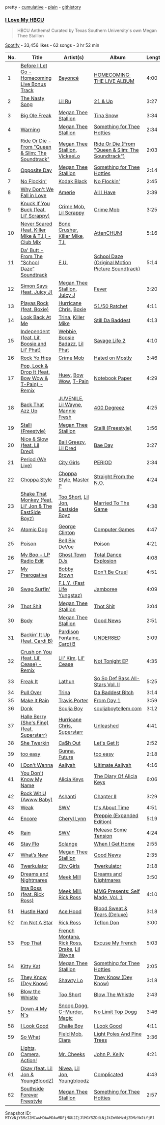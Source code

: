 pretty - [cumulative](/playlists/cumulative/37i9dQZF1DX7DCJxqVk5NA.md) - [plain](/playlists/plain/37i9dQZF1DX7DCJxqVk5NA) - [githistory](https://github.githistory.xyz/mackorone/spotify-playlist-archive/blob/main/playlists/plain/37i9dQZF1DX7DCJxqVk5NA)

### [I Love My HBCU](https://open.spotify.com/playlist/37i9dQZF1DX7DCJxqVk5NA)

> HBCU Anthems! Curated by Texas Southern University's own Megan Thee Stallion

[Spotify](https://open.spotify.com/user/spotify) - 33,456 likes - 62 songs - 3 hr 52 min

| No. | Title | Artist(s) | Album | Length |
|---|---|---|---|---|
| 1 | [Before I Let Go \- Homecoming Live Bonus Track](https://open.spotify.com/track/3FUXVbi9ugVUqJ3rPrfd2G) | [Beyoncé](https://open.spotify.com/artist/6vWDO969PvNqNYHIOW5v0m) | [HOMECOMING: THE LIVE ALBUM](https://open.spotify.com/album/4tyEy1BUd2ZMgT3qP70T3F) | 4:00 |
| 2 | [The Nasty Song](https://open.spotify.com/track/2OEKdLpIhPT11FR746kOoQ) | [Lil Ru](https://open.spotify.com/artist/2li1Vgd8pkYdLOwhod6kEG) | [21 & Up](https://open.spotify.com/album/4oFeSyCaGfCJQFZpzBMgS1) | 3:27 |
| 3 | [Big Ole Freak](https://open.spotify.com/track/3YEbLhXRDPTtctnb3ddg8g) | [Megan Thee Stallion](https://open.spotify.com/artist/181bsRPaVXVlUKXrxwZfHK) | [Tina Snow](https://open.spotify.com/album/26jEIrN7WSAnVQXXUmLRSN) | 3:34 |
| 4 | [Warning](https://open.spotify.com/track/7F3ugiaOXAjICskrb2yJbo) | [Megan Thee Stallion](https://open.spotify.com/artist/181bsRPaVXVlUKXrxwZfHK) | [Something for Thee Hotties](https://open.spotify.com/album/6B26OzQRObxAp1tbf8jeTq) | 2:34 |
| 5 | [Ride Or Die \- From "Queen & Slim: The Soundtrack"](https://open.spotify.com/track/6CYyxobulcKumfeV6e2I9g) | [Megan Thee Stallion](https://open.spotify.com/artist/181bsRPaVXVlUKXrxwZfHK), [VickeeLo](https://open.spotify.com/artist/4mPrHfhtQUBoHgTxkBieLY) | [Ride Or Die \(From "Queen & Slim: The Soundtrack"\)](https://open.spotify.com/album/7Dfk55fGetXAV3iAYJqkrO) | 2:03 |
| 6 | [Opposite Day](https://open.spotify.com/track/2CaqcyuubKt9aOSl9bXqAv) | [Megan Thee Stallion](https://open.spotify.com/artist/181bsRPaVXVlUKXrxwZfHK) | [Something for Thee Hotties](https://open.spotify.com/album/6B26OzQRObxAp1tbf8jeTq) | 2:14 |
| 7 | [No Flockin'](https://open.spotify.com/track/34oWbFBfGEElvgO0a5c9V4) | [Kodak Black](https://open.spotify.com/artist/46SHBwWsqBkxI7EeeBEQG7) | [No Flockin'](https://open.spotify.com/album/12YTH28wiBXQ16gvWOCMLU) | 2:45 |
| 8 | [Why Don't We Fall in Love](https://open.spotify.com/track/4bnjq8zqtCnxTGxll5ezOO) | [Amerie](https://open.spotify.com/artist/08rMCq2ek1YjdDBsCPVH2s) | [All I Have](https://open.spotify.com/album/3KUaoEXmzVovDKWionaofI) | 2:39 |
| 9 | [Knuck If You Buck \(feat\. Lil' Scrappy\)](https://open.spotify.com/track/0RZXNlGPvfMo54fd6uCvAT) | [Crime Mob](https://open.spotify.com/artist/5A7d4sfe5ZY1RRf90zlUeo), [Lil Scrappy](https://open.spotify.com/artist/5einkgXXrjhfYCyac1FANB) | [Crime Mob](https://open.spotify.com/album/09stXr7AeoB1PsE3RpMpyU) | 3:25 |
| 10 | [Never Scared \(feat\. Killer Mike & T.I.\) \- Club Mix](https://open.spotify.com/track/4kmIO0yPq92dXtKCL28RfC) | [Bone Crusher](https://open.spotify.com/artist/6cwlhbT6PnscdmUYCLUJsa), [Killer Mike](https://open.spotify.com/artist/2N4EYkIlG1kv25g6Wv8LGI), [T.I.](https://open.spotify.com/artist/4OBJLual30L7gRl5UkeRcT) | [AttenCHUN!](https://open.spotify.com/album/1tHNA1zsv6EKLHAR1idmAi) | 5:16 |
| 11 | [Da' Butt \- From The "School Daze" Soundtrack](https://open.spotify.com/track/1erQfISWXcYiSsTEYSaNUe) | [E.U.](https://open.spotify.com/artist/7fIfKG7oJGO4p8wvyi6adh) | [School Daze \(Original Motion Picture Soundtrack\)](https://open.spotify.com/album/4J3xFfnjMRpHtyf5PjILtT) | 5:14 |
| 12 | [Simon Says \(feat\. Juicy J\)](https://open.spotify.com/track/4l2maonUDTMvGGT4bmkB3h) | [Megan Thee Stallion](https://open.spotify.com/artist/181bsRPaVXVlUKXrxwZfHK), [Juicy J](https://open.spotify.com/artist/5gCRApTajqwbnHHPbr2Fpi) | [Fever](https://open.spotify.com/album/5WLquTz7nUnsHCj80b6wci) | 3:20 |
| 13 | [Playas Rock \(feat\. Boxie\)](https://open.spotify.com/track/5wRiOkVmRhxa8OdLLgMuAt) | [Hurricane Chris](https://open.spotify.com/artist/1fQ46lgoUCz8FVXdTVNk0a), [Boxie](https://open.spotify.com/artist/4PlUxptvZ1Ja8dSW142OCh) | [51/50 Ratchet](https://open.spotify.com/album/5LcmD1KwDZV4TZXuPSH24t) | 4:11 |
| 14 | [Look Back At Me](https://open.spotify.com/track/4Q91K9yFyccseq4xtD1FYK) | [Trina](https://open.spotify.com/artist/4PrinKSrmILmo0kERG0Ogn), [Killer Mike](https://open.spotify.com/artist/2N4EYkIlG1kv25g6Wv8LGI) | [Still Da Baddest](https://open.spotify.com/album/4vWbJou14Qw9ykxT9IsdBo) | 4:13 |
| 15 | [Independent \(feat\. Lil' Boosie and Lil' Phat\)](https://open.spotify.com/track/65D95SmygxGCQGiI64eaZf) | [Webbie](https://open.spotify.com/artist/6aIm51fHkokqlJn2vzNTH8), [Boosie Badazz](https://open.spotify.com/artist/6z7xFFHxYkE9t8bwIF0Bvg), [Lil Phat](https://open.spotify.com/artist/3QnIBUOS4mUzs67rZ8r4c9) | [Savage Life 2](https://open.spotify.com/album/06J105KDZyAjOjca0RToRL) | 4:10 |
| 16 | [Rock Yo Hips](https://open.spotify.com/track/76dZuMVXjIyLPRLv00skGd) | [Crime Mob](https://open.spotify.com/artist/5A7d4sfe5ZY1RRf90zlUeo) | [Hated on Mostly](https://open.spotify.com/album/0UkPbHf0xnTbNTLn6YUajE) | 3:46 |
| 17 | [Pop, Lock & Drop It \(feat\. Bow Wow & T\-Pain\) \- Remix](https://open.spotify.com/track/6nbRXoZJAWlHtnWcPAY9Or) | [Huey](https://open.spotify.com/artist/33wbkdcxtduHKY53LnI1Hf), [Bow Wow](https://open.spotify.com/artist/7352aRY2mqSxBZwzUb6LmA), [T\-Pain](https://open.spotify.com/artist/3aQeKQSyrW4qWr35idm0cy) | [Notebook Paper](https://open.spotify.com/album/2o5LE6Q7svPXHmwM75xWbv) | 4:29 |
| 18 | [Back That Azz Up](https://open.spotify.com/track/6o2g1BJvtYQssH84kBYs7y) | [JUVENILE](https://open.spotify.com/artist/0rG0AZBscc8S8q1ahIsasI), [Lil Wayne](https://open.spotify.com/artist/55Aa2cqylxrFIXC767Z865), [Mannie Fresh](https://open.spotify.com/artist/0fbFfVckGKsDbAfYnB5mD1) | [400 Degreez](https://open.spotify.com/album/6wpqS71CJr3I0dLguYiZdJ) | 4:25 |
| 19 | [Stalli \(Freestyle\)](https://open.spotify.com/track/7nIpGpMm3gSnL3QTrMisH7) | [Megan Thee Stallion](https://open.spotify.com/artist/181bsRPaVXVlUKXrxwZfHK) | [Stalli \(Freestyle\)](https://open.spotify.com/album/4qvqT3mL1uJrp0EITbaMb7) | 1:56 |
| 20 | [Nice & Slow \(feat\. Lil Dred\)](https://open.spotify.com/track/3XUjRWmImtzsaBwCnkORRZ) | [Ball Greezy](https://open.spotify.com/artist/2CxtLXJMW2AbYPyQShuDT1), [Lil Dred](https://open.spotify.com/artist/2SdYbZrBT8lijn6g5oq1f3) | [Bae Day](https://open.spotify.com/album/00f6DRVT9tCppZv4mahtWv) | 3:27 |
| 21 | [Period \(We Live\)](https://open.spotify.com/track/1FdjGON62xLxgPZW8BGeHS) | [City Girls](https://open.spotify.com/artist/37hAfseJWi0G3Scife12Il) | [PERIOD](https://open.spotify.com/album/1Lj2lKxrwpvuZkKjZAgrKl) | 2:34 |
| 22 | [Choppa Style](https://open.spotify.com/track/73oaAjfHAtUJDtul0QFlfs) | [Choppa Style](https://open.spotify.com/artist/0TdVfGLdRvipwvY9vyBvFr), [Master P](https://open.spotify.com/artist/7zICaxnDB9ZprDSiFpvbbW) | [Straight From the N.O.](https://open.spotify.com/album/3v6EvzmTRthimSCUla2yv8) | 4:24 |
| 23 | [Shake That Monkey \(feat\. Lil' Jon & The EastSide Boyz\)](https://open.spotify.com/track/3XabgBQYC7H80agKcAq83Y) | [Too $hort](https://open.spotify.com/artist/4sb7rZNN93BSS6Gqgepo4v), [Lil Jon](https://open.spotify.com/artist/7sfl4Xt5KmfyDs2T3SVSMK), [Eastside Boyz](https://open.spotify.com/artist/79Pqjevn76nsm1KiEgWuyS) | [Married To The Game](https://open.spotify.com/album/2hDaKG2DTGRCBoCS08GBsW) | 4:38 |
| 24 | [Atomic Dog](https://open.spotify.com/track/4cgodXjv4TfrooNQxvlO4O) | [George Clinton](https://open.spotify.com/artist/2GVBp7QyHckoOg7rYkLvrA) | [Computer Games](https://open.spotify.com/album/36FlhEnhgkDwk371cG8nav) | 4:47 |
| 25 | [Poison](https://open.spotify.com/track/6m59VvDUi0UQsB2eZ9wVbH) | [Bell Biv DeVoe](https://open.spotify.com/artist/2zFZiWQJFFshzojycnXoTL) | [Poison](https://open.spotify.com/album/6H5mxGUWguDjtQ4Uzd8veD) | 4:21 |
| 26 | [My Boo \- LP Radio Edit](https://open.spotify.com/track/2PAUsCMYNVfyw6imxFA71H) | [Ghost Town DJs](https://open.spotify.com/artist/4JbmXqez7WvTggoxn3UpVT) | [Total Dance Explosion](https://open.spotify.com/album/3ibQ8V9lnylFrL1vn9cWaM) | 4:08 |
| 27 | [My Prerogative](https://open.spotify.com/track/0v9kGNjkKdQUdDoBIuiph4) | [Bobby Brown](https://open.spotify.com/artist/62sPt3fswraiEPnKQpAbdE) | [Don't Be Cruel](https://open.spotify.com/album/44w4sVYJVQzhH2dN3IwyIK) | 4:51 |
| 28 | [Swag Surfin'](https://open.spotify.com/track/5ItzU5pBrFmRUudfr5RkJP) | [F.L.Y\. \(Fast Life Yungstaz\)](https://open.spotify.com/artist/0zOuQuYGGcrtDYYy3YFDMr) | [Jamboree](https://open.spotify.com/album/6mAgb1P4TuigEweUCJqrhp) | 4:09 |
| 29 | [Thot Shit](https://open.spotify.com/track/5zNW5ARjYhJQJz1AChP33n) | [Megan Thee Stallion](https://open.spotify.com/artist/181bsRPaVXVlUKXrxwZfHK) | [Thot Shit](https://open.spotify.com/album/7gEGuvkVs79hY4tG7OYnzx) | 3:04 |
| 30 | [Body](https://open.spotify.com/track/0A1hoCfMLkiAgvhWkkucJa) | [Megan Thee Stallion](https://open.spotify.com/artist/181bsRPaVXVlUKXrxwZfHK) | [Good News](https://open.spotify.com/album/0KjckH1EE6HRRurMIXSc0r) | 2:51 |
| 31 | [Backin' It Up \(feat\. Cardi B\)](https://open.spotify.com/track/0ldWh5GwkxnhjoUdGKzXEq) | [Pardison Fontaine](https://open.spotify.com/artist/7Gkyjs2OYQpJdOvvmwIz2Z), [Cardi B](https://open.spotify.com/artist/4kYSro6naA4h99UJvo89HB) | [UNDER8ED](https://open.spotify.com/album/45x9T2H8aU4ckLPOYfGucD) | 3:09 |
| 32 | [Crush on You \(feat\. Lil' Cease\) \- Remix](https://open.spotify.com/track/2LP2uDQQ7eLMcUVE4aOpAV) | [Lil' Kim](https://open.spotify.com/artist/5tth2a3v0sWwV1C7bApBdX), [Lil' Cease](https://open.spotify.com/artist/6V4zyNV40Zyu5MGlhD0i8g) | [Not Tonight EP](https://open.spotify.com/album/6ziNUlW26RQhiHOdJpSyVD) | 4:35 |
| 33 | [Freak It](https://open.spotify.com/track/02hwiuel0E57ObJtCEMkIe) | [Lathun](https://open.spotify.com/artist/1PxxVnt9vadtnkFqnLczYQ) | [So So Def Bass All\-Stars Vol\. II](https://open.spotify.com/album/5F9sCTamTNENYuVO8ygnXd) | 5:25 |
| 34 | [Pull Over](https://open.spotify.com/track/6M33HiUHLC3R3gfXYNGMAy) | [Trina](https://open.spotify.com/artist/4PrinKSrmILmo0kERG0Ogn) | [Da Baddest Bitch](https://open.spotify.com/album/5tXpmutwVnXITJLptIssVU) | 3:14 |
| 35 | [Make It Rain](https://open.spotify.com/track/50p9gmJMwsz3zyAwoF0FEv) | [Travis Porter](https://open.spotify.com/artist/6z1cicLMt9XArxN10q7m8a) | [From Day 1](https://open.spotify.com/album/7co2UrRxl2TBgj3BCXIvnC) | 3:59 |
| 36 | [Donk](https://open.spotify.com/track/7n2Dqgp4iXd8Zorfj9XSYo) | [Soulja Boy](https://open.spotify.com/artist/6GMYJwaziB4ekv1Y6wCDWS) | [souljaboytellem.com](https://open.spotify.com/album/5wFQi4xOTXILQSKQr0Ft8s) | 3:12 |
| 37 | [Halle Berry \(She's Fine\) \(feat\. Superstarr\)](https://open.spotify.com/track/63XXvHR6FfiRDk5lKNNCMI) | [Hurricane Chris](https://open.spotify.com/artist/1fQ46lgoUCz8FVXdTVNk0a), [Superstarr](https://open.spotify.com/artist/4VwTk6OnuwshfqQlxOv7Xy) | [Unleashed](https://open.spotify.com/album/4tX8assGk2HIZB1Hh2a5la) | 4:41 |
| 38 | [She Twerkin](https://open.spotify.com/track/4foyyTPR2jUcATliukBkd9) | [Ca$h Out](https://open.spotify.com/artist/7Kp7SzuRuNiPFCy7JIwnLx) | [Let's Get It](https://open.spotify.com/album/3fzJGkfNGFFQb5Fx42ABPm) | 2:52 |
| 39 | [too easy](https://open.spotify.com/track/4eL3XeuGaEoVT8ttDh3hwY) | [Gunna](https://open.spotify.com/artist/2hlmm7s2ICUX0LVIhVFlZQ), [Future](https://open.spotify.com/artist/1RyvyyTE3xzB2ZywiAwp0i) | [too easy](https://open.spotify.com/album/1hbRXvB0m34uUqNU8EbZzc) | 2:18 |
| 40 | [I Don't Wanna](https://open.spotify.com/track/5J1LBuPcII426fjeXy8Bv1) | [Aaliyah](https://open.spotify.com/artist/0urTpYCsixqZwgNTkPJOJ4) | [Ultimate Aaliyah](https://open.spotify.com/album/6WIR99PZ2ch3SdM4zs3WO5) | 4:16 |
| 41 | [You Don't Know My Name](https://open.spotify.com/track/6LGwYMXXgURfaequXipzHx) | [Alicia Keys](https://open.spotify.com/artist/3DiDSECUqqY1AuBP8qtaIa) | [The Diary Of Alicia Keys](https://open.spotify.com/album/6TqRKHLjDu5QZuC8u5Woij) | 6:06 |
| 42 | [Rock Wit U \(Awww Baby\)](https://open.spotify.com/track/6pWzCKTrKrwbUPzY8RLCoP) | [Ashanti](https://open.spotify.com/artist/5rkVyNGXEgeUqKkB5ccK83) | [Chapter II](https://open.spotify.com/album/4vjeaWsf9UH2ecdKXAZaq2) | 3:29 |
| 43 | [Weak](https://open.spotify.com/track/71EHOyEOhNx1SzTebRRyng) | [SWV](https://open.spotify.com/artist/2NmK5FyrQ18HOPXq1UBzqa) | [It's About Time](https://open.spotify.com/album/2BBrAtWY0c6dPio5b2JYFK) | 4:51 |
| 44 | [Encore](https://open.spotify.com/track/48ifRcXHbUjc1moUjJcwhx) | [Cheryl Lynn](https://open.spotify.com/artist/6UfoTQXaV3DuqtDVjZIxwZ) | [Preppie \(Expanded Edition\)](https://open.spotify.com/album/1p5T4GozRHLUxtaLN46sLz) | 5:19 |
| 45 | [Rain](https://open.spotify.com/track/4G1qRhOk1YY0kewtMaCrMC) | [SWV](https://open.spotify.com/artist/2NmK5FyrQ18HOPXq1UBzqa) | [Release Some Tension](https://open.spotify.com/album/2bHrxJQDBQdvow7vktRVUj) | 4:24 |
| 46 | [Stay Flo](https://open.spotify.com/track/6GCIYIWUBSLontW6divqsw) | [Solange](https://open.spotify.com/artist/2auiVi8sUZo17dLy1HwrTU) | [When I Get Home](https://open.spotify.com/album/4WF4HvVT7VjGnVjxjoCR6w) | 2:55 |
| 47 | [What’s New](https://open.spotify.com/track/3jRHehB5ulTMKfK5WaqDqc) | [Megan Thee Stallion](https://open.spotify.com/artist/181bsRPaVXVlUKXrxwZfHK) | [Good News](https://open.spotify.com/album/0KjckH1EE6HRRurMIXSc0r) | 2:35 |
| 48 | [Twerkulator](https://open.spotify.com/track/2Ty7EDf9XLYzEUqEIwJfDC) | [City Girls](https://open.spotify.com/artist/37hAfseJWi0G3Scife12Il) | [Twerkulator](https://open.spotify.com/album/0UMsQl5qJZAjhcj2985joB) | 2:18 |
| 49 | [Dreams and Nightmares](https://open.spotify.com/track/0WON7GUPcug0IX0tVtMDMV) | [Meek Mill](https://open.spotify.com/artist/20sxb77xiYeusSH8cVdatc) | [Dreams and Nightmares](https://open.spotify.com/album/0JeT6s9dkjm4ZjIe6g4QHr) | 3:50 |
| 50 | [Ima Boss \(feat\. Rick Ross\)](https://open.spotify.com/track/7sjwaBQ6M3aVigYfBjm1sL) | [Meek Mill](https://open.spotify.com/artist/20sxb77xiYeusSH8cVdatc), [Rick Ross](https://open.spotify.com/artist/1sBkRIssrMs1AbVkOJbc7a) | [MMG Presents: Self Made, Vol\. 1](https://open.spotify.com/album/1xE3Obhzdpw4aIqPDMf4I4) | 4:10 |
| 51 | [Hustle Hard](https://open.spotify.com/track/4MX83dksy97o852Be7ScL7) | [Ace Hood](https://open.spotify.com/artist/31HjiqargV4NAw4GZqUale) | [Blood Sweat & Tears \(Deluxe\)](https://open.spotify.com/album/64k1x2JZhoJoh9dyldECx4) | 3:18 |
| 52 | [I'm Not A Star](https://open.spotify.com/track/1fRuRNJVZjDU1yKXvarKqW) | [Rick Ross](https://open.spotify.com/artist/1sBkRIssrMs1AbVkOJbc7a) | [Teflon Don](https://open.spotify.com/album/0jipZxGtkTDHjVerLkzO80) | 3:00 |
| 53 | [Pop That](https://open.spotify.com/track/3Jv1XgMPVjdN5xGfnRJ20s) | [French Montana](https://open.spotify.com/artist/6vXTefBL93Dj5IqAWq6OTv), [Rick Ross](https://open.spotify.com/artist/1sBkRIssrMs1AbVkOJbc7a), [Drake](https://open.spotify.com/artist/3TVXtAsR1Inumwj472S9r4), [Lil Wayne](https://open.spotify.com/artist/55Aa2cqylxrFIXC767Z865) | [Excuse My French](https://open.spotify.com/album/5Llp1V2yhpdGle13fM1EWh) | 5:03 |
| 54 | [Kitty Kat](https://open.spotify.com/track/6DoGtGyDgv5mVxeCpP92tX) | [Megan Thee Stallion](https://open.spotify.com/artist/181bsRPaVXVlUKXrxwZfHK) | [Something for Thee Hotties](https://open.spotify.com/album/6B26OzQRObxAp1tbf8jeTq) | 2:05 |
| 55 | [They Know \(Dey Know\)](https://open.spotify.com/track/6TQANhh0iV17xMeExcH6qj) | [Shawty Lo](https://open.spotify.com/artist/5mNB8ykTlENptzmsxXRtdS) | [They Know \(Dey Know\)](https://open.spotify.com/album/59ufCjp6Z4A84OcOvA4VTt) | 3:18 |
| 56 | [Blow the Whistle](https://open.spotify.com/track/2lMg3lCMOGistaWBNGjuT3) | [Too $hort](https://open.spotify.com/artist/4sb7rZNN93BSS6Gqgepo4v) | [Blow The Whistle](https://open.spotify.com/album/5GiqXho2S6vfntgRwSdhYp) | 2:43 |
| 57 | [Down 4 My N's](https://open.spotify.com/track/14uUTfHIwIp587cz13UI5A) | [Snoop Dogg](https://open.spotify.com/artist/7hJcb9fa4alzcOq3EaNPoG), [C\-Murder](https://open.spotify.com/artist/4135eJjHCRw5SuVzLfzR0x), [Magic](https://open.spotify.com/artist/5RszwcBlHzry6slQ9LRcSw) | [No Limit Top Dogg](https://open.spotify.com/album/2evskaXutnTkQAaZeT4PQb) | 3:46 |
| 58 | [I Look Good](https://open.spotify.com/track/65PAx3F8JYA1dJNufkn8Tm) | [Chalie Boy](https://open.spotify.com/artist/5c6zqnWXNHg6PJrJtAARpk) | [I Look Good](https://open.spotify.com/album/6EAZVQHCP7ii1Jrle3wBFI) | 4:11 |
| 59 | [So What](https://open.spotify.com/track/0Uc706myy6Th7I6KQ9xA1x) | [Field Mob](https://open.spotify.com/artist/0Uo6kyjrbQoZBlcXsMb8Vm), [Ciara](https://open.spotify.com/artist/2NdeV5rLm47xAvogXrYhJX) | [Light Poles And Pine Trees](https://open.spotify.com/album/4ZIvx3lm0ytWm06bH8DAwR) | 3:36 |
| 60 | [Lights, Camera, Action!](https://open.spotify.com/track/36gOOIQaBwXZVKL5z2vC3Z) | [Mr\. Cheeks](https://open.spotify.com/artist/0UeVxCKyBypjQvDCT889zt) | [John P\. Kelly](https://open.spotify.com/album/5gY77QhEAvYAjYBN0WgEv0) | 4:21 |
| 61 | [Okay \(feat\. Lil Jon & YoungBloodZ\)](https://open.spotify.com/track/1e5ayf28RKanXy0NNJVANp) | [Nivea](https://open.spotify.com/artist/15Dh5PvHQj909E0RgAe0aN), [Lil Jon](https://open.spotify.com/artist/7sfl4Xt5KmfyDs2T3SVSMK), [Youngbloodz](https://open.spotify.com/artist/2OqENqJFXPORP4BUGnu2Qq) | [Complicated](https://open.spotify.com/album/3KNzGIMzjSY0x2HV3Lm53c) | 4:43 |
| 62 | [Southside Forever Freestyle](https://open.spotify.com/track/5hmQVsjZGozYCBOCHDYoYl) | [Megan Thee Stallion](https://open.spotify.com/artist/181bsRPaVXVlUKXrxwZfHK) | [Something for Thee Hotties](https://open.spotify.com/album/6B26OzQRObxAp1tbf8jeTq) | 2:57 |

Snapshot ID: `MTYzNjY5MzI2MCwwMDAwMDAwMDFjMGU2ZjJlMGY5ZDdiNjJkZmVkMzdjZDMzYWJiYjRl`
